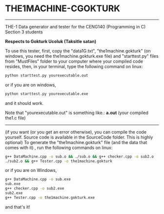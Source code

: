 # THE1MACHINE-CGOKTURK
--------

THE-1 Data generator and tester for the CENG140 (Programming in C) Section 3 students

**Respects to Gokturk Ucoluk (Taksitle satan)**

To use this tester, first, copy the "data1G.txt", "the1machine.gokturk" (on windows, you need the the1machine.gokturk.exe file) and "starttest.py" files from "MustFiles" folder to your computer where your compiled code resides, then, in your terminal, type the following command on linux:
```sh
python starttest.py yourexecutable.out
```
or if you are on windows,
```sh
python starttest.py yourexecutable.exe
```
and it should work.

Note that "yourexecutable.out" is something like.:    **a.out** (your compiled the1.c file)

-------

(if you want (or you get an error otherwise), you can compile the code yourself. Source code is available in the SourceCode folder. This is highly optional)
To generate the "the1machine.gokturk" file (and the data that comes with it) , run the following commands on linux:
```bash
g++ DataMachine.cpp -o sub.o && ./sub.o && g++ checker.cpp -o sub2.o
./sub2.o && g++ Tester.cpp -o the1machine.gokturk
```
or if you are on Windows,
```bash
g++ DataMachine.cpp -o sub.exe
sub.exe 
g++ checker.cpp -o sub2.exe
sub2.exe 
g++ Tester.cpp -o the1machine.gokturk.exe
```
and that's it!

